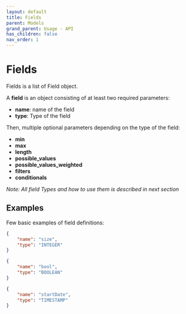 ```yaml
---
layout: default
title: Fields
parent: Models
grand_parent: Usage - API
has_children: false
nav_order: 1
---
```


# Fields

Fields is a list of Field object.

A **field** is an object consisting of at least two required parameters:

- **name**: name of the field 
- **type**: Type of the field

Then, multiple optional parameters depending on the type of the field:

- **min**
- **max**
- **length**
- **possible_values**
- **possible_values_weighted**
- **filters**
- **conditionals**

_Note: All field Types and how to use them is described in next section_


## Examples

Few basic examples of field definitions:

```json
{
    "name": "size",
    "type": "INTEGER"
}
```

```json
{
    "name": "bool",
    "type": "BOOLEAN"
}
```

```json
{
    "name": "startDate",
    "type": "TIMESTAMP"
}
```
